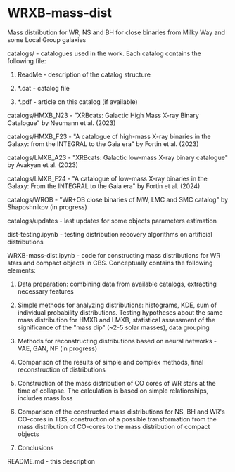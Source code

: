 # WRXB-mass-dist
 Mass distribution for WR, NS and BH for close binaries from Milky Way and some Local Group galaxies 

catalogs/ - catalogues used in the work. Each catalog contains the following file:

1) ReadMe - description of the catalog structure

2) *.dat - catalog file

3) *.pdf - article on this catalog (if available)

  catalogs/HMXB_N23 - "XRBcats: Galactic High Mass X-ray Binary Catalogue" by Neumann et al. (2023)

  catalogs/HMXB_F23 - "A catalogue of high-mass X-ray binaries in the Galaxy: from the INTEGRAL to the Gaia era" by Fortin et al. (2023)

  catalogs/LMXB_A23 - "XRBcats: Galactic low-mass X-ray binary catalogue" by Avakyan et al. (2023)

  catalogs/LMXB_F24 - "A catalogue of low-mass X-ray binaries in the Galaxy: From the INTEGRAL to the Gaia era" by Fortin et al. (2024)

  catalogs/WROB - "WR+OB close binaries of MW, LMC and SMC catalog" by Shaposhnikov (in progress)

catalogs/updates - last updates for some objects parameters estimation

dist-testing.ipynb - testing distribution recovery algorithms on artificial distributions

WRXB-mass-dist.ipynb - code for constructing mass distributions for WR stars and compact objects in CBS. Conceptually contains the following elements:

  1) Data preparation: combining data from available catalogs, extracting necessary features

  2) Simple methods for analyzing distributions: histograms, KDE, sum of individual probability distributions. Testing hypotheses about the same mass distribution for HMXB and LMXB, statistical assessment of the significance of the "mass dip" (~2-5 solar masses), data grouping

  3) Methods for reconstructing distributions based on neural networks - VAE, GAN, NF (in progress)

  4) Comparison of the results of simple and complex methods, final reconstruction of distributions

  5) Construction of the mass distribution of CO cores of WR stars at the time of collapse. The calculation is based on simple relationships, includes mass loss
  
  6) Comparison of the constructed mass distributions for NS, BH and WR's CO-cores in TDS, construction of a possible transformation from the mass distribution of CO-cores to the mass distribution of compact objects

  7) Conclusions

README.md - this description
